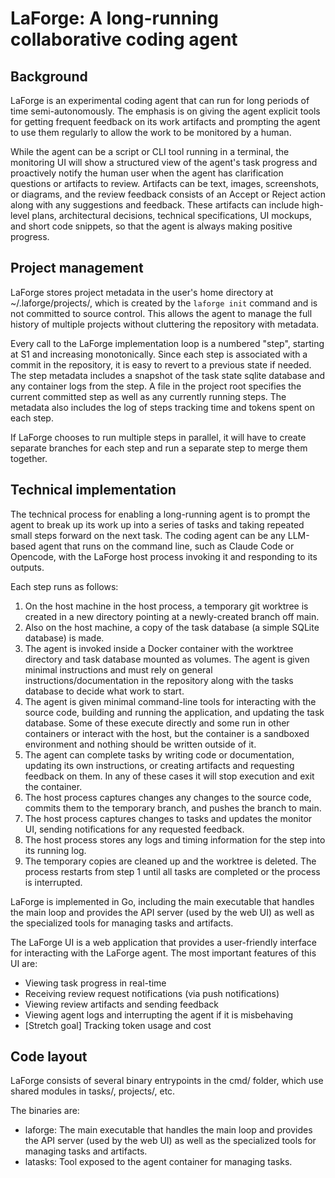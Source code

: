 # LaForge: A long-running collaborative coding agent

## Background

LaForge is an experimental coding agent that can run for long periods of time
semi-autonomously. The emphasis is on giving the agent explicit tools for
getting frequent feedback on its work artifacts and prompting the agent to use
them regularly to allow the work to be monitored by a human.

While the agent can be a script or CLI tool running in a terminal, the
monitoring UI will show a structured view of the agent's task progress and
proactively notify the human user when the agent has clarification questions or
artifacts to review. Artifacts can be text, images, screenshots, or diagrams,
and the review feedback consists of an Accept or Reject action along with any
suggestions and feedback. These artifacts can include high-level plans,
architectural decisions, technical specifications, UI mockups, and short code
snippets, so that the agent is always making positive progress.

## Project management

LaForge stores project metadata in the user's home directory at
~/.laforge/projects/<name>, which is created by the `laforge init` command and
is not committed to source control. This allows the agent to manage the full
history of multiple projects without cluttering the repository with metadata.

Every call to the LaForge implementation loop is a numbered "step", starting at
S1 and increasing monotonically. Since each step is associated with a commit in
the repository, it is easy to revert to a previous state if needed. The step
metadata includes a snapshot of the task state sqlite database and any container
logs from the step. A file in the project root specifies the current committed
step as well as any currently running steps. The metadata also includes the log
of steps tracking time and tokens spent on each step.

If LaForge chooses to run multiple steps in parallel, it will have to create
separate branches for each step and run a separate step to merge them together.

## Technical implementation

The technical process for enabling a long-running agent is to prompt the agent
to break up its work up into a series of tasks and taking repeated small steps
forward on the next task. The coding agent can be any LLM-based agent that runs on the
command line, such as Claude Code or Opencode, with the LaForge host process
invoking it and responding to its outputs.

Each step runs as follows:

1. On the host machine in the host process, a temporary git worktree is created
   in a new directory pointing at a newly-created branch off main.
2. Also on the host machine, a copy of the task database (a simple SQLite
   database) is made.
3. The agent is invoked inside a Docker container with the worktree directory
   and task database mounted as volumes. The agent is given minimal
   instructions and must rely on general instructions/documentation in the
   repository along with the tasks database to decide what work to start.
4. The agent is given minimal command-line tools for interacting with the source
   code, building and running the application, and updating the task database.
   Some of these execute directly and some run in other containers or interact
   with the host, but the container is a sandboxed environment and nothing
   should be written outside of it.
5. The agent can complete tasks by writing code or documentation, updating its
   own instructions, or creating artifacts and requesting feedback on them.
   In any of these cases it will stop execution and exit the container.
6. The host process captures changes any changes to the source code, commits
   them to the temporary branch, and pushes the branch to main.
7. The host process captures changes to tasks and updates the monitor UI,
   sending notifications for any requested feedback.
8. The host process stores any logs and timing information for the step into its
   running log.
9. The temporary copies are cleaned up and the worktree is deleted. The process
   restarts from step 1 until all tasks are completed or the process is
   interrupted.

LaForge is implemented in Go, including the main executable that handles the
main loop and provides the API server (used by the web UI) as well as the
specialized tools for managing tasks and artifacts.

The LaForge UI is a web application that provides a user-friendly
interface for interacting with the LaForge agent. The most important features of
this UI are:
- Viewing task progress in real-time
- Receiving review request notifications (via push notifications)
- Viewing review artifacts and sending feedback
- Viewing agent logs and interrupting the agent if it is misbehaving
- [Stretch goal] Tracking token usage and cost

## Code layout

LaForge consists of several binary entrypoints in the cmd/ folder, which use
shared modules in tasks/, projects/, etc.

The binaries are:
- laforge: The main executable that handles the main loop and provides the API server (used by the web UI) as well as the specialized tools for managing tasks and artifacts.
- latasks: Tool exposed to the agent container for managing tasks.

